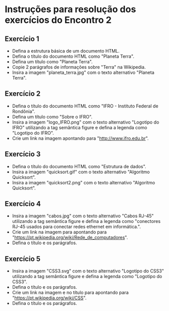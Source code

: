 # Instruções para resolução dos exercícios do Encontro 2

## Exercício 1
* Defina a estrutura básica de um documento HTML.
* Defina o título do documento HTML como "Planeta Terra".
* Defina um título como "Planeta Terra".
* Copie 2 parágrafos de informações sobre "Terra" na Wikipedia.
* Insira a imagem "planeta_terra.jpg" com o texto alternativo "Planeta Terra".

## Exercício 2
* Defina o título do documento HTML como "IFRO - Instituto Federal de Rondônia".
* Defina um título como "Sobre o IFRO".
* Insira a imagem "logo_IFRO.png" com o texto alternativo "Logotipo do IFRO" utilizando a tag semântica figure e defina a legenda como "Logotipo do IFRO".
* Crie um link na imagem apontando para "http://www.ifro.edu.br".

## Exercício 3
* Defina o título do documento HTML como "Estrutura de dados".
* Insira a imagem "quicksort.gif" com o texto alternativo "Algoritmo Quicksort".
* Insira a imagem "quicksort2.png" com o texto alternativo "Algoritmo Quicksort".

## Exercício 4
* Insira a imagem "cabos.jpg" com o texto alternativo "Cabos RJ-45" utilizando a tag semântica figure e defina a legenda como "conectores RJ-45 usados para conectar redes ethernet em informática.".
* Crie um link na imagem para apontando para "https://pt.wikipedia.org/wiki/Rede_de_computadores".
* Defina o título e os parágrafos.

## Exercício 5
* Insira a imagem "CSS3.svg" com o texto alternativo "Logotipo do CSS3" utilizando a tag semântica figure e defina a legenda como "Logotipo do CSS3".
* Defina o título e os parágrafos.
* Crie um link na imagem e no título para apontando para "https://pt.wikipedia.org/wiki/CSS".
* Defina o título e os parágrafos.